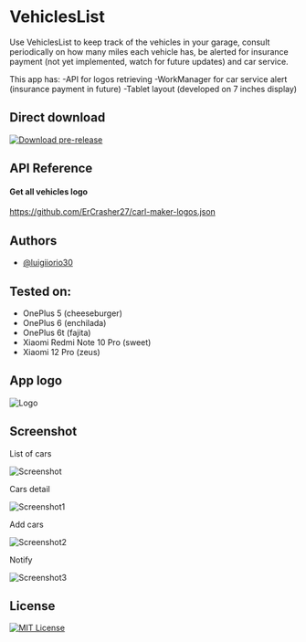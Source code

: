 # VehiclesList

Use VehiclesList to keep track of the vehicles in your garage, consult periodically on how many miles each vehicle has, be alerted for insurance payment (not yet implemented, watch for future updates) and car service.

This app has:
-API for logos retrieving
-WorkManager for car service alert (insurance payment in future)
-Tablet layout (developed on 7 inches display)


## Direct download
[![Download pre-release](https://travis-ci.org/joemccann/dillinger.svg?branch=master)](https://github.com/luigiiorio30/VeichlesList/releases/download/pre/app-debug.apk)


## API Reference

#### Get all vehicles logo
https://github.com/ErCrasher27/carl-maker-logos.json


## Authors

- [@luigiiorio30](https://www.github.com/luigiiorio30)


## Tested on:

- OnePlus 5 (cheeseburger)
- OnePlus 6 (enchilada)
- OnePlus 6t (fajita)
- Xiaomi Redmi Note 10 Pro (sweet)
- Xiaomi 12 Pro (zeus)


## App logo

![Logo](https://user-images.githubusercontent.com/39243394/207560887-77b66f58-fbcb-4f3e-85c9-0afcc6ca5874.png)


## Screenshot 

List of cars

![Screenshot](https://user-images.githubusercontent.com/39243394/207951510-028f245c-7a5d-4dcf-a239-e06edee60e41.png) 

Cars detail

![Screenshot1](https://user-images.githubusercontent.com/39243394/207561750-06828018-40b3-4dd1-8a2d-59073dbcc157.png)

Add cars

![Screenshot2](https://user-images.githubusercontent.com/39243394/207561815-5ff45f35-4f56-47ba-853c-d280fd73516f.png)

Notify

![Screenshot3](https://user-images.githubusercontent.com/39243394/207563931-894a759b-3fd4-49f0-85f5-0fc40de63050.png)

## License

[![MIT License](https://img.shields.io/badge/License-MIT-green.svg)](https://choosealicense.com/licenses/mit/)

